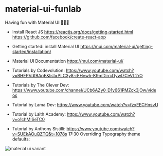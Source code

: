 # material-ui-funlab 

Having fun with Material UI 🍧🍨💛

* Install React JS
https://reactjs.org/docs/getting-started.html
https://github.com/facebook/create-react-app

* Getting started: install Material UI
https://mui.com/material-ui/getting-started/installation/

* Material UI Documentation
https://mui.com/material-ui/

* Tutorials by Codevolution:
https://www.youtube.com/watch?v=BHEPVdfBAqE&list=PLC3y8-rFHvwh-K9mDlrrcDywl7CeVL2rO

* Tutorials by The Clever Dev:
https://www.youtube.com/channel/UCb6AZy0_D1y661PMZck3jOw/videos

* Tutorial by Lama Dev:
https://www.youtube.com/watch?v=fzxEECHnsvU

* Tutorial by Laith Academy:
https://www.youtube.com/watch?v=o1chMISeTC0

* Tutorial by Anthony Sistilli:
https://www.youtube.com/watch?v=SUEkAOuQZTQ&t=1078s
17:30 Overriding Typography theme defaults:

![material ui variant](https://user-images.githubusercontent.com/91314936/186039472-eadba3dc-da4f-416f-939f-7c091109029e.PNG)


